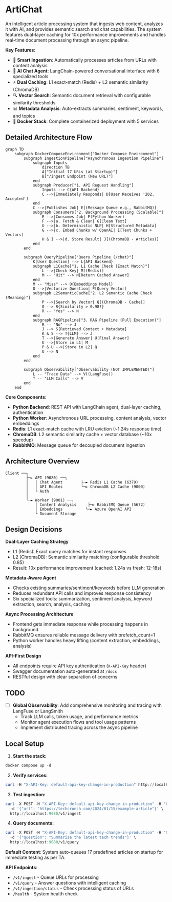 # ArtiChat

An intelligent article processing system that ingests web content, analyzes it with AI, and provides semantic search and chat capabilities. The system features dual-layer caching for 10x performance improvements and handles real-time document processing through an async pipeline.

**Key Features:**

- 📰 **Smart Ingestion**: Automatically processes articles from URLs with content analysis
- 🤖 **AI Chat Agent**: LangChain-powered conversational interface with 6 specialized tools
- ⚡ **Dual Caching**: L1 exact-match (Redis) + L2 semantic similarity (ChromaDB)
- 🔍 **Vector Search**: Semantic document retrieval with configurable similarity thresholds
- 📊 **Metadata Analysis**: Auto-extracts summaries, sentiment, keywords, and topics
- 🐳 **Docker Stack**: Complete containerized deployment with 5 services

## Detailed Architecture Flow

```mermaid
graph TD
    subgraph DockerComposeEnvironment["Docker Compose Environment"]
        subgraph IngestionPipeline["Asynchronous Ingestion Pipeline"]
            subgraph Inputs
                direction TB
                A["Initial 17 URLs (at Startup)"]
                B["/ingest Endpoint (New URL)"]
            end
            subgraph Producer["1. API Request Handling"]
                Inputs --> C{API Backend}
                C -->|Immediately Responds| D[User Receives '202. Accepted']
            end
            C -->|Publishes Job| E[(Message Queue e.g., RabbitMQ)]
            subgraph Consumers["2. Background Processing (Scalable)"]
                E -->|Consumes Job| F(Python Worker)
                F -->|a. Fetch & Clean| G[Clean Text]
                G -->|b. Deterministic NLP| H[Structured Metadata]
                G -->|c. Embed Chunks w/ OpenAI| I[Text Chunks + Vectors]
                H & I -->|d. Store Result| J[(ChromaDB - Articles)]
            end
        end

        subgraph QueryPipeline["Query Pipeline (/chat)"]
            K[User Question] --> L{API Backend}
            subgraph L1Cache["1. L1 Cache Check (Exact Match)"]
                L -->|Check Key| M[(Redis)]
                M -- "Hit" --> N[Return Cached Answer]
            end
            M -- "Miss" --> O{Embeddings Model}
            O -->|Vectorize Question| P[Query Vector]
            subgraph L2SemanticCache["2. L2 Semantic Cache Check (Meaning)"]
                P -->|Search by Vector| Q[(ChromaDB - Cache)]
                Q --> R{Similarity > 0.98?}
                R -- "Yes" --> N
            end
            subgraph RAGPipeline["3. RAG Pipeline (Full Execution)"]
                R -- "No" --> J
                J --> S[Retrieved Context + Metadata]
                K & S --> T{LLM} --> J
                T -->|Generate Answer| U[Final Answer]
                U -->|Store in L1| M
                P & U -->|Store in L2| Q
                U --> N
            end
        end

        subgraph Observability["Observability (NOT IMPLEMENTED)"]
            L -- "Trace Data" --> V((LangFuse))
            T -- "LLM Calls" --> V
        end
    end
```

**Core Components:**

- **Python Backend**: REST API with LangChain agent, dual-layer caching, authentication
- **Python Worker**: Asynchronous URL processing, content analysis, vector embeddings
- **Redis**: L1 exact-match cache with LRU eviction (~1.24s response time)
- **ChromaDB**: L2 semantic similarity cache + vector database (~10x speedup)
- **RabbitMQ**: Message queue for decoupled document ingestion

## Architecture Overview

```
Client ──┐
         ├─► API (9080) ──┐
         │   │ Chat Agent        ├─► Redis L1 Cache (6379)
         │   │ API Routes        └─► ChromaDB L2 Cache (9000)
         │   └ Auth
         │
         └─► Worker (9001) ──┐
             │ Content Analysis     ├─► RabbitMQ Queue (5672)
             │ Embeddings          └─► Azure OpenAI API
             └ Document Storage
```

## Design Decisions

**Dual-Layer Caching Strategy**

- L1 (Redis): Exact query matches for instant responses
- L2 (ChromaDB): Semantic similarity matching (configurable threshold 0.85)
- Result: 10x performance improvement (cached: 1.24s vs fresh: 12-18s)

**Metadata-Aware Agent**

- Checks existing summaries/sentiment/keywords before LLM generation
- Reduces redundant API calls and improves response consistency
- Six specialized tools: summarization, sentiment analysis, keyword extraction, search, analysis, caching

**Async Processing Architecture**

- Frontend gets immediate response while processing happens in background
- RabbitMQ ensures reliable message delivery with prefetch_count=1
- Python worker handles heavy lifting (content extraction, embeddings, analysis)

**API-First Design**

- All endpoints require API key authentication (`X-API-Key` header)
- Swagger documentation auto-generated at `/docs`
- RESTful design with clear separation of concerns

## TODO

- [ ] **Global Observability**: Add comprehensive monitoring and tracing with LangFuse or LangSmith
  - Track LLM calls, token usage, and performance metrics
  - Monitor agent execution flows and tool usage patterns
  - Implement distributed tracing across the async pipeline

## Local Setup

1. **Start the stack:**

```powershell
docker compose up -d
```

2. **Verify services:**

```powershell
curl -H "X-API-Key: default-api-key-change-in-production" http://localhost:9080/v1/health
```

3. **Test ingestion:**

```powershell
curl -X POST -H "X-API-Key: default-api-key-change-in-production" -H "Content-Type: application/json" \
  -d '{"url": "https://techcrunch.com/2024/01/15/example-article"}' \
  http://localhost:9080/v1/ingest
```

4. **Query documents:**

```powershell
curl -X POST -H "X-API-Key: default-api-key-change-in-production" -H "Content-Type: application/json" \
  -d '{"question": "Summarize the latest tech trends"}' \
  http://localhost:9080/v1/query
```

**Default Content**: System auto-queues 17 predefined articles on startup for immediate testing as per TA.

**API Endpoints**:

- `/v1/ingest` - Queue URLs for processing
- `/v1/query` - Answer questions with intelligent caching
- `/v1/ingestion/status` - Check processing status of URLs
- `/health` - System health check
